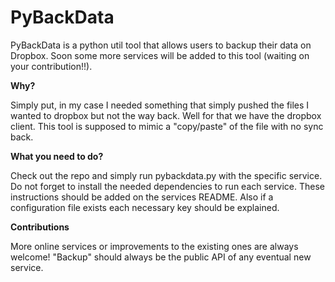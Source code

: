 PyBackData
==========

PyBackData is a python util tool that allows users to backup their data on Dropbox. Soon some more services will
be added to this tool (waiting on your contribution!!).

**Why?**

Simply put, in my case I needed something that simply pushed the files I wanted to dropbox but not the way back.
Well for that we have the dropbox client. This tool is supposed to mimic a "copy/paste" of the file with no sync back.

**What you need to do?**

Check out the repo and simply run pybackdata.py with the specific service. Do not forget to install the needed dependencies to run each
service. These instructions should be added on the services README. Also if a configuration file exists each necessary 
key should be explained.

**Contributions**

More online services or improvements to the existing ones are always welcome! "Backup" should always be the public API
of any eventual new service.
